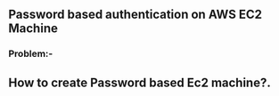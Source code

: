 ## Password based authentication  on AWS EC2 Machine
<h3>Problem:-</h3><h2>How to create Password based Ec2 machine?.</h2>